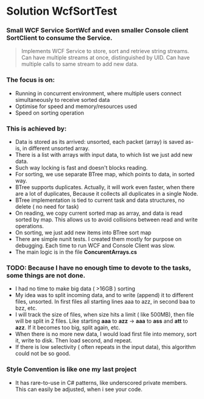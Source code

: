 # Solution WcfSortTest

### Small WCF Service **SortWcf** and even smaller Console client **SortClient** to consume the Service.
>Implements WCF Service to store, sort and retrieve string streams.
Can have multiple streams at once, distinguished by UID.
Can have multiple calls to same stream to add new data.

### The focus is on:
* Running in concurrent environment, where multiple users connect simultaneously to receive sorted data
* Optimise for speed and memory/resources used
* Speed on sorting operation

### This is achieved by:
* Data is stored as its arrived: unsorted, each packet (array) is saved as-is, in different unsorted array.
* There is a list with arrays with input data, to which list we just add new data. 
* Such way locking is fast and doesn't blocks reading.
* For sorting, we use separate BTree map, which points to data, in sorted way.
* BTree supports duplicates. Actually, it will work even faster, when there are a lot of duplicates, Because it collects all duplicates in a single Node.
* BTree implementation is tied to current task and data structures, no delete ( no need for task)
* On reading, we copy current sorted map as array, and data is read sorted by map. This allows us to avoid collisions between read and write operations.
* On sorting, we just add new items into BTree sort map
* There are simple nunit tests. I created them mostly for purpose on debugging. Each time to run WCF and Console Client was slow.
* The main logic is in the file **ConcurentArrays.cs** 

### TODO: Because I have no enough time to devote to the tasks, some things are not done.
* I had no time to make big data ( >16GB ) sorting
* My idea was to split incoming data, and to write (append) it to different files, unsorted. In first files all starting lines aaa to azz, in second baa to bzz, etc.
* I will track the size of files, when size hits a limit ( like 500MB), then file will be split in 2 files. Like starting  **aaa** to **azz** -> **aaa** to **ass** and **att** to **azz**. If it becomes too big, split again, etc.
* When there is no more new data, I would load first file into memory, sort it, write to disk. Then load second, and repeat.
* If there is low selectivity ( often repeats in the input data), this algorithm could not be so good.

### Style Convention is like one my last project
* It has rare-to-use in C# patterns, like underscored private members. This can easily be adjusted, when i see your code.
